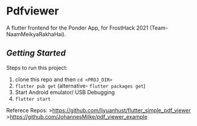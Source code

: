 # Pdfviewer

A flutter frontend for the Ponder App, for FrostHack 2021 (Team- NaamMeikyaRakhaHai).

## _Getting Started_

Steps to run this project:
1. clone this repo and then `cd <PROJ_DIR>`
2. `flutter pub get`  (alternative-  `flutter packages get`)
3. Start Android emulator/ USB Debugging
3. `flutter start`

Referece Repos:
    >https://github.com/liyuanhust/flutter_simple_pdf_viewer
    >https://github.com/JohannesMilke/pdf_viewer_example
